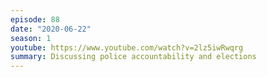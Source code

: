 ```yaml
---
episode: 88
date: "2020-06-22"
season: 1
youtube: https://www.youtube.com/watch?v=2lz5iwRwqrg
summary: Discussing police accountability and elections
---
```

